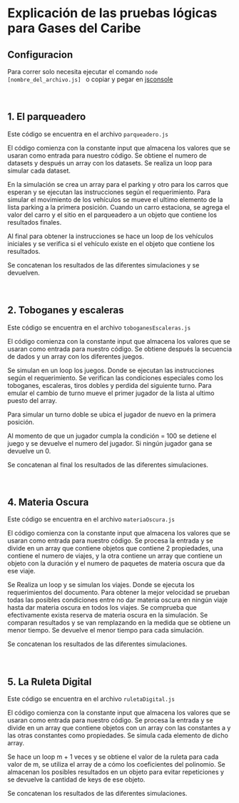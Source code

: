# Explicación de las pruebas lógicas para Gases del Caribe

## Configuracion
Para correr solo necesita ejecutar el comando <code>node [nombre_del_archivo.js] </code> o copiar y pegar en [jsconsole](https://jsconsole.com/)
<br>
<br>
<br>
## 1. El parqueadero
Este código se encuentra en el archivo <code>parqueadero.js</code>

El código comienza con la constante input que almacena los valores que se usaran como entrada para nuestro código.
Se obtiene el numero de datasets y después un array con los datasets.
Se realiza un loop para simular cada dataset.

En la simulación se crea un array para el parking y otro para los carros que esperan y se ejecutan las instrucciones según el requerimiento. 
Para simular el movimiento de los vehículos se mueve el ultimo elemento de la lista parking a la primera posición.
Cuando un carro estaciona, se agrega el valor del carro y el sitio en el parqueadero a un objeto que contiene los resultados finales.

Al final para obtener la instrucciones se hace un loop de los vehículos iniciales y se verifica si el vehículo existe en el objeto que contiene los resultados.

Se concatenan los resultados de las diferentes simulaciones y se devuelven.
<br>
<br>
<br>
## 2. Toboganes y escaleras

Este código se encuentra en el archivo <code>toboganesEscaleras.js</code>

El código comienza con la constante input que almacena los valores que se usaran como entrada para nuestro código.
Se obtiene después la secuencia de dados y un array con los diferentes juegos.

Se simulan en un loop los juegos. Donde se ejecutan las instrucciones según el requerimiento.
Se verifican las condiciones especiales como los toboganes, escaleras, tiros dobles y perdida del siguiente turno.
Para emular el cambio de turno mueve el primer jugador de la lista al ultimo puesto del array.

Para simular un turno doble se ubica el jugador de nuevo en la primera posición.

Al momento de que un jugador cumpla la condición = 100 se detiene el juego y se devuelve el numero del jugador. Si ningún jugador gana se devuelve un 0.

Se concatenan al final los resultados de las diferentes simulaciones.
<br>
<br>
<br>
## 4. Materia Oscura

Este código se encuentra en el archivo <code>materiaOscura.js</code>

El código comienza con la constante input que almacena los valores que se usaran como entrada para nuestro código.
Se procesa la entrada y se divide en un array que contiene objetos que contiene 2 propiedades, una contiene el numero de viajes, y la otra contiene un array que contiene un objeto con la duración y el numero de paquetes de materia oscura que da ese viaje.

Se Realiza un loop y se simulan los viajes. Donde se ejecuta los requerimientos del documento. Para obtener la mejor velocidad se prueban todas las posibles condiciones entre no dar materia oscura en ningún viaje hasta dar materia oscura en todos los viajes.
Se comprueba que efectivamente exista reserva de materia oscura en la simulación.
Se comparan resultados y se van remplazando en la medida que se obtiene un menor tiempo.
Se devuelve el menor tiempo para cada simulación.

Se concatenan los resultados de las diferentes simulaciones.
<br>
<br>
<br>
## 5. La Ruleta Digital

Este código se encuentra en el archivo <code>ruletaDigital.js</code>

El código comienza con la constante input que almacena los valores que se usaran como entrada para nuestro código.
Se procesa la entrada y se divide en un array que contiene objetos con un array con las constantes a y las otras constantes como propiedades.
Se simula cada elemento de dicho array.

Se hace un loop m + 1 veces y se obtiene el valor de la ruleta para cada valor de m, se utiliza el array de a cómo los coeficientes del polinomio.
Se almacenan los posibles resultados en un objeto para evitar repeticiones y se devuelve la cantidad de keys de ese objeto.

Se concatenan los resultados de las diferentes simulaciones.

